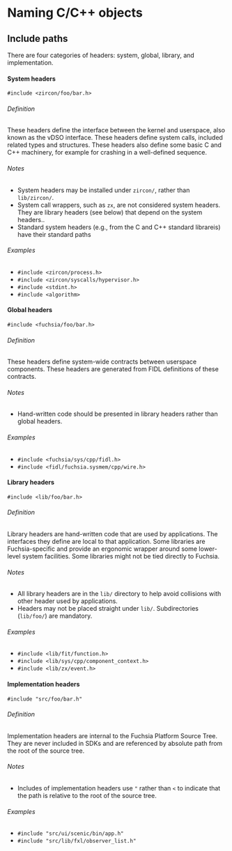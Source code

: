 Naming C/C++ objects
====================

## Include paths

There are four categories of headers: system, global, library, and
implementation.

#### System headers

```
#include <zircon/foo/bar.h>
```

###### Definition

These headers define the interface between the kernel and userspace, also known
as the vDSO interface. These headers define system calls, included related types
and structures.  These headers also define some basic C and C++ machinery, for
example for crashing in a well-defined sequence.

###### Notes

- System headers may be installed under `zircon/`, rather than `lib/zircon/`.
- System call wrappers, such as `zx`, are not considered system headers. They
  are library headers (see below) that depend on the system headers..
- Standard system headers (e.g., from the C and C++ standard librareis) have
  their   standard paths

###### Examples

- `#include <zircon/process.h>`
- `#include <zircon/syscalls/hypervisor.h>`
- `#include <stdint.h>`
- `#include <algorithm>`

#### Global headers

```
#include <fuchsia/foo/bar.h>
```

###### Definition

These headers define system-wide contracts between userspace components. These
headers are generated from FIDL definitions of these contracts.

###### Notes

- Hand-written code should be presented in library headers rather than global
  headers.

###### Examples

- `#include <fuchsia/sys/cpp/fidl.h>`
- `#include <fidl/fuchsia.sysmem/cpp/wire.h>`

#### Library headers

```
#include <lib/foo/bar.h>
```

###### Definition

Library headers are hand-written code that are used by applications. The
interfaces they define are local to that application. Some libraries are
Fuchsia-specific and provide an ergonomic wrapper around some lower-level
system facilities. Some libraries might not be tied directly to Fuchsia.

###### Notes

- All library headers are in the `lib/` directory to help avoid collisions with
  other header used by applications.
- Headers may not be placed straight under `lib/`. Subdirectories (`lib/foo/`)
  are mandatory.

###### Examples

- `#include <lib/fit/function.h>`
- `#include <lib/sys/cpp/component_context.h>`
- `#include <lib/zx/event.h>`

#### Implementation headers

```
#include "src/foo/bar.h"
```

###### Definition

Implementation headers are internal to the Fuchsia Platform Source Tree. They
are never included in SDKs and are referenced by absolute path from the root of
the source tree.

###### Notes

- Includes of implementation headers use `"` rather than `<` to indicate that
  the path is relative to the root of the source tree.

###### Examples

- `#include "src/ui/scenic/bin/app.h"`
- `#include "src/lib/fxl/observer_list.h"`
